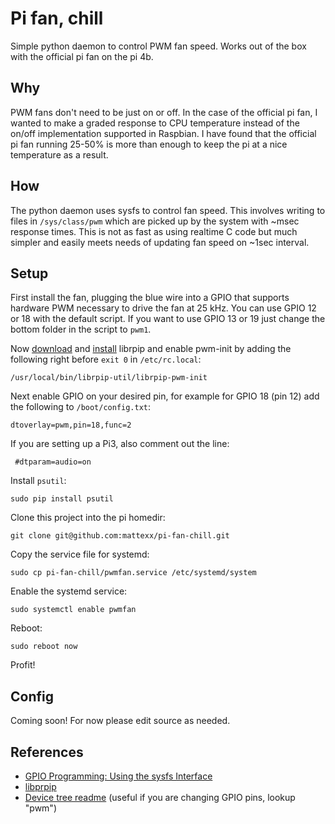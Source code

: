 # Pi fan, chill

Simple python daemon to control PWM fan speed. Works out of the box with the official pi fan on the
pi 4b.

## Why

PWM fans don't need to be just on or off. In the case of the official pi fan, I wanted to make a
graded response to CPU temperature instead of the on/off implementation supported in Raspbian. I
have found that the official pi fan running 25-50% is more than enough to keep the pi at a nice
temperature as a result.

## How

The python daemon uses sysfs to control fan speed. This involves writing to files in
`/sys/class/pwm` which are picked up by the system with ~msec response times. This is not as fast as
using realtime C code but much simpler and easily meets needs of updating fan speed on ~1sec
interval.

## Setup

First install the fan, plugging the blue wire into a GPIO that supports hardware PWM necessary to
drive the fan at 25 kHz. You can use GPIO 12 or 18 with the default script. If you want to use GPIO
13 or 19 just change the bottom folder in the script to `pwm1`.

Now [download](https://librpip.frasersdev.net/get/download/) and
[install](https://librpip.frasersdev.net/get/install/) librpip and enable pwm-init by adding the
following right before `exit 0` in `/etc/rc.local`:

    /usr/local/bin/librpip-util/librpip-pwm-init

Next enable GPIO on your desired pin, for example for GPIO 18 (pin 12) add the following to
`/boot/config.txt`:

    dtoverlay=pwm,pin=18,func=2

If you are setting up a Pi3, also comment out the line:

     #dtparam=audio=on

Install `psutil`:

    sudo pip install psutil

Clone this project into the pi homedir:

    git clone git@github.com:mattexx/pi-fan-chill.git

Copy the service file for systemd:

    sudo cp pi-fan-chill/pwmfan.service /etc/systemd/system

Enable the systemd service:

    sudo systemctl enable pwmfan

Reboot:

    sudo reboot now

Profit!

## Config

Coming soon! For now please edit source as needed.

## References

- [GPIO Programming: Using the sysfs Interface](https://www.ics.com/blog/gpio-programming-using-sysfs-interface)
- [libprpip](https://librpip.frasersdev.net/)
- [Device tree
  readme](https://github.com/raspberrypi/linux/blob/rpi-4.19.y/arch/arm/boot/dts/overlays/README)
  (useful if you are changing GPIO pins, lookup "pwm")
